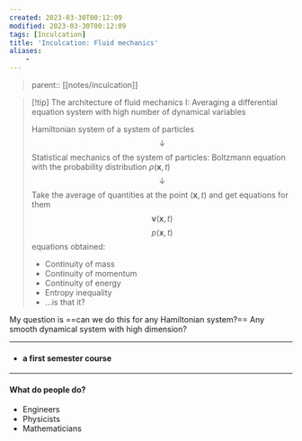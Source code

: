 ```yaml
---
created: 2023-03-30T00:12:09
modified: 2023-03-30T00:12:09
tags: [Inculcation]
title: 'Inculcation: Fluid mechanics'
aliases:
    - 
---
```


> parent:: [[notes/inculcation]]

> [!tip] The architecture of fluid mechanics I: Averaging a differential equation system with high number of dynamical variables
> 
> Hamiltonian system of a system of particles
> $$\downarrow$$
> Statistical mechanics of the system of particles: Boltzmann equation with the probability distribution $\rho(\mathbf{x},t)$
> $$\downarrow$$
> Take the average of quantities at the point $(\mathbf{x},t)$ and get equations for them 
> $$\mathbf{v}(\mathbf{x},t)$$
> $$p(\mathbf{x},t)$$
> equations obtained: 
> - Continuity of mass
> - Continuity of momentum
> - Continuity of energy
> - Entropy inequality
> - ...is that it?

My question is ==can we do this for any Hamiltonian system?== Any smooth dynamical system with high dimension?

---

- #### a first semester course

---

#### What do people do?

- Engineers
- Physicists
- Mathematicians